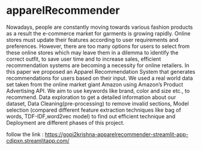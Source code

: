 # apparelRecommender


Nowadays, people are constantly moving towards various fashion products as a result the e-commerce market for garments is growing rapidly. Online stores must update their features according to user requirements and preferences. However, there are too many options for users to select from these online stores which may leave them in a dilemma to identify the correct outfit, to save user time and to increase sales, efficient recommendation systems are becoming a necessity for online retailers. In this paper we proposed an Apparel Recommendation System that generates recommendations for users based on their input. We used a real world data set taken from the online market giant Amazon using Amazon’s Product Advertising API. We aim to use keywords like brand, color and size etc., to recommend. Data exploration to get a detailed information about our dataset, Data Cleaning(pre-processing) to remove invalid sections, Model selection (compared different feature extraction techniques like bag of words, TDF-IDF,word2vec model) to find out efficient technique and Deployment are different phases of this project.

follow the link : https://gopi2krishna-apparelrecommender-streamlit-app-cdjpxn.streamlitapp.com/
